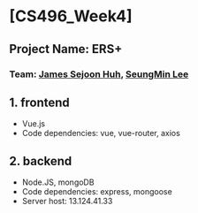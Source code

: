 # [CS496_Week4]
## Project Name: ERS+
### Team: [James Sejoon Huh](https://github.com/kebobojames), [SeungMin Lee](https://github.com/iamlsm97)

## 1. frontend
- Vue.js
- Code dependencies: vue, vue-router, axios

## 2. backend
- Node.JS, mongoDB
- Code dependencies: express, mongoose
- Server host: 13.124.41.33

